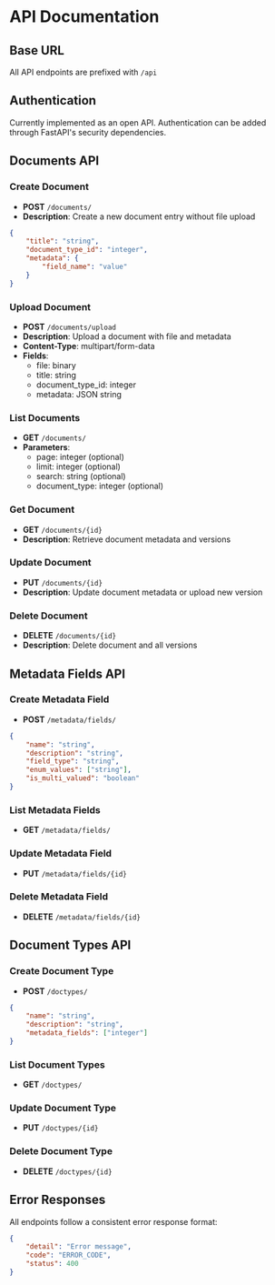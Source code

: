 # API Documentation

## Base URL
All API endpoints are prefixed with `/api`

## Authentication
Currently implemented as an open API. Authentication can be added through FastAPI's security dependencies.

## Documents API

### Create Document
- **POST** `/documents/`
- **Description**: Create a new document entry without file upload
```json
{
    "title": "string",
    "document_type_id": "integer",
    "metadata": {
        "field_name": "value"
    }
}
```

### Upload Document
- **POST** `/documents/upload`
- **Description**: Upload a document with file and metadata
- **Content-Type**: multipart/form-data
- **Fields**:
  - file: binary
  - title: string
  - document_type_id: integer
  - metadata: JSON string

### List Documents
- **GET** `/documents/`
- **Parameters**:
  - page: integer (optional)
  - limit: integer (optional)
  - search: string (optional)
  - document_type: integer (optional)

### Get Document
- **GET** `/documents/{id}`
- **Description**: Retrieve document metadata and versions

### Update Document
- **PUT** `/documents/{id}`
- **Description**: Update document metadata or upload new version

### Delete Document
- **DELETE** `/documents/{id}`
- **Description**: Delete document and all versions

## Metadata Fields API

### Create Metadata Field
- **POST** `/metadata/fields/`
```json
{
    "name": "string",
    "description": "string",
    "field_type": "string",
    "enum_values": ["string"],
    "is_multi_valued": "boolean"
}
```

### List Metadata Fields
- **GET** `/metadata/fields/`

### Update Metadata Field
- **PUT** `/metadata/fields/{id}`

### Delete Metadata Field
- **DELETE** `/metadata/fields/{id}`

## Document Types API

### Create Document Type
- **POST** `/doctypes/`
```json
{
    "name": "string",
    "description": "string",
    "metadata_fields": ["integer"]
}
```

### List Document Types
- **GET** `/doctypes/`

### Update Document Type
- **PUT** `/doctypes/{id}`

### Delete Document Type
- **DELETE** `/doctypes/{id}`

## Error Responses
All endpoints follow a consistent error response format:
```json
{
    "detail": "Error message",
    "code": "ERROR_CODE",
    "status": 400
}
```